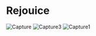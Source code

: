 # Rejouice

![Capture](https://github.com/YD09/Rejouice/assets/144844519/ed74db1c-010c-47ca-9839-e2de4fe7e65d)
![Capture3](https://github.com/YD09/Rejouice/assets/144844519/7f3b0649-ef2c-424e-8ec6-e2cf9d4ce136)
![Capture1](https://github.com/YD09/Rejouice/assets/144844519/9c7001e2-95e5-4bee-a213-52f59a25c337)
